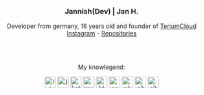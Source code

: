 <br />
<p align="center">

  <h3 align="center">Jannish(Dev) | Jan H.</h3>
  <p align="center">
    Developer from germany, 16 years old and founder of <a href="https://github.com/TeriumCloud/Terium">TeriumCloud</a>
    <br>
    <!--<a href="https://twitter.com/JannishDev">Twitter</a>
    --->
    <a href="https://www.instagram.com/jxnnik.official/">Instagram</a>
    -
    <a href="https://github.com/JannishDev?tab=repositories">Repositories</a>
    </p>
  <br>
  <br>
  <p align="center">
  My knowlegend:
    <div align="center">
  <img align="center" alt="intellij" width="26px" src="https://cdn.iconscout.com/icon/free/png-512/intellij-idea-569199.png">
  
  <img align="center" alt="java" width="26px" src="https://cdn-icons-png.flaticon.com/512/226/226777.png">
  
  <img align="center" alt="kotlin" width="26px" src="https://upload-icon.s3.us-east-2.amazonaws.com/uploads/icons/png/18852341021548218200-512.png">
  
  <img align="center" alt="mysql" width="26px" src="https://cdn-icons-png.flaticon.com/512/288/288880.png">
  
  <img align="center" alt="html" width="26px" src="https://cdn-icons-png.flaticon.com/512/136/136528.png">
  
  <img align="center" alt="css" width="26px" src="https://cdn-icons-png.flaticon.com/512/136/136527.png">
  
  <img align="center" alt="php" width="26px" src="https://cdn-icons-png.flaticon.com/512/2721/2721652.png">
  
  <img align="center" alt="git" width="26px" src="https://cdn-icons-png.flaticon.com/512/1240/1240970.png">
  
  <img align="center" alt="github" width="26px" src="https://cdn-icons-png.flaticon.com/512/733/733609.png">
  </div>
  </p> 
</p>
